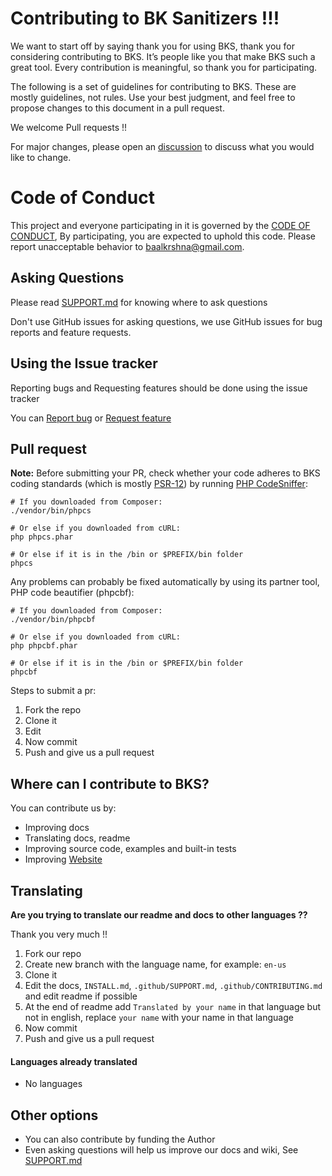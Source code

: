 # Contributing to BK Sanitizers !!!

We want to start off by saying thank you for using BKS, thank you for considering contributing to BKS. It’s people like you that make BKS such a great tool. Every contribution is meaningful, so thank you for participating.

The following is a set of guidelines for contributing to BKS. These are mostly guidelines, not rules. Use your best judgment, and feel free to propose changes to this document in a pull request.

We welcome Pull requests !!

For major changes, please open an [discussion](https://github.com/PuneetGopinath/Sanitizers/discussions) to discuss what you would like to change.

# Code of Conduct

This project and everyone participating in it is governed by the [CODE OF CONDUCT](CODE_OF_CONDUCT.md), By participating, you are expected to uphold this code. Please report unacceptable behavior to baalkrshna@gmail.com.

## Asking Questions

Please read [SUPPORT.md](SUPPORT.md) for knowing where to ask questions

Don't use GitHub issues for asking questions, we use GitHub issues for bug reports and feature requests.

## Using the Issue tracker

Reporting bugs and Requesting features should be done using the issue tracker

You can [Report bug](https://github.com/PuneetGopinath/Sanitizers/issues/new?template=bug_report.md) or [Request feature](https://github.com/PuneetGopinath/Sanitizers/issues/new?template=feature_request.md)

## Pull request

**Note:** Before submitting your PR, check whether your code adheres to BKS coding standards (which is mostly [PSR-12](https://www.php-fig.org/psr/psr-12/)) by running [PHP CodeSniffer](https://github.com/squizlabs/PHP_CodeSniffer):

```
# If you downloaded from Composer:
./vendor/bin/phpcs

# Or else if you downloaded from cURL:
php phpcs.phar

# Or else if it is in the /bin or $PREFIX/bin folder
phpcs
```

Any problems can probably be fixed automatically by using its partner tool, PHP code beautifier (phpcbf):

```
# If you downloaded from Composer:
./vendor/bin/phpcbf

# Or else if you downloaded from cURL:
php phpcbf.phar

# Or else if it is in the /bin or $PREFIX/bin folder
phpcbf
```

Steps to submit a pr:

1. Fork the repo
2. Clone it
3. Edit
4. Now commit
5. Push and give us a pull request

## Where can I contribute to BKS?

You can contribute us by:

 * Improving docs
 * Translating docs, readme
 * Improving source code, examples and built-in tests
 * Improving [Website](https://github.com/PuneetGopinath/Sanitizers/tree/gh-pages)

## Translating

**Are you trying to translate our readme and docs to other languages ??**

Thank you very much !!

1. Fork our repo
2. Create new branch with the language name, for example: `en-us`
3. Clone it
4. Edit the docs, `INSTALL.md`, `.github/SUPPORT.md`, `.github/CONTRIBUTING.md` and edit readme if possible
5. At the end of readme add `Translated by your name` in that language but not in english, replace `your name` with your name in that language
6. Now commit
7. Push and give us a pull request

#### Languages already translated

 * No languages

## Other options

 * You can also contribute by funding the Author
 * Even asking questions will help us improve our docs and wiki, See [SUPPORT.md](SUPPORT.md)
